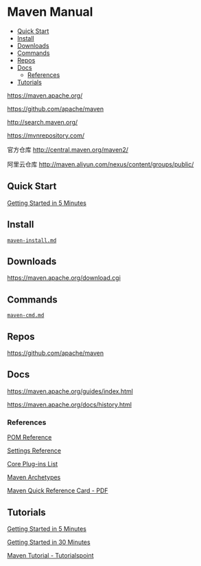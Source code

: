 <!-- omit in toc -->
# Maven Manual

- [Quick Start](#quick-start)
- [Install](#install)
- [Downloads](#downloads)
- [Commands](#commands)
- [Repos](#repos)
- [Docs](#docs)
  - [References](#references)
- [Tutorials](#tutorials)

<https://maven.apache.org/>

<https://github.com/apache/maven>

<http://search.maven.org/>

<https://mvnrepository.com/>

官方仓库 <http://central.maven.org/maven2/>

阿里云仓库 <http://maven.aliyun.com/nexus/content/groups/public/>

## Quick Start

[Getting Started in 5 Minutes](https://maven.apache.org/guides/getting-started/maven-in-five-minutes.html)

## Install

[`maven-install.md`](maven-install.md)

## Downloads

<https://maven.apache.org/download.cgi>

## Commands

[`maven-cmd.md`](maven-cmd.md)

## Repos

<https://github.com/apache/maven>

## Docs

<https://maven.apache.org/guides/index.html>

<https://maven.apache.org/docs/history.html>

### References

[POM Reference](https://maven.apache.org/pom.html)

[Settings Reference](https://maven.apache.org/settings.html)

[Core Plug-ins List](https://maven.apache.org/plugins/index.html)

[Maven Archetypes](https://maven.apache.org/archetypes/)

[Maven Quick Reference Card - PDF](https://maven.apache.org/guides/MavenQuickReferenceCard.pdf)

## Tutorials

[Getting Started in 5 Minutes](https://maven.apache.org/guides/getting-started/maven-in-five-minutes.html)

[Getting Started in 30 Minutes](https://maven.apache.org/guides/getting-started/index.html)

[Maven Tutorial - Tutorialspoint](https://www.tutorialspoint.com/maven/index.htm)
